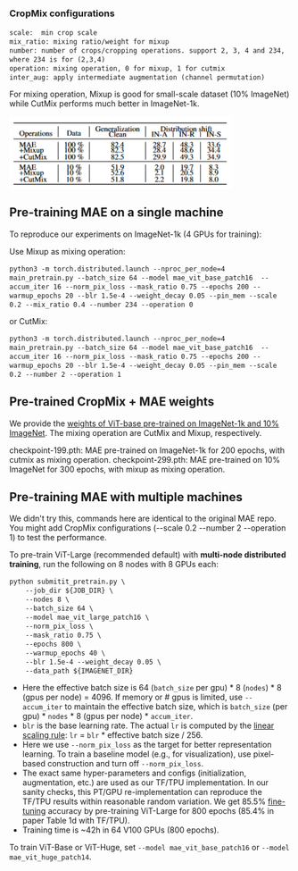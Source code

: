 ### CropMix configurations
```
scale:  min crop scale
mix_ratio: mixing ratio/weight for mixup
number: number of crops/cropping operations. support 2, 3, 4 and 234, where 234 is for (2,3,4)
operation: mixing operation, 0 for mixup, 1 for cutmix
inter_aug: apply intermediate augmentation (channel permutation)
```

For mixing operation, Mixup is good for small-scale dataset (10% ImageNet) while CutMix performs much better in ImageNet-1k. 

<img src='result.png' align="middle" width=400>

## Pre-training MAE on a single machine

To reproduce our experiments on ImageNet-1k (4 GPUs for training):

Use Mixup as mixing operation:
```
python3 -m torch.distributed.launch --nproc_per_node=4 main_pretrain.py --batch_size 64 --model mae_vit_base_patch16  --accum_iter 16 --norm_pix_loss --mask_ratio 0.75 --epochs 200 --warmup_epochs 20 --blr 1.5e-4 --weight_decay 0.05 --pin_mem --scale 0.2 --mix_ratio 0.4 --number 234 --operation 0
```
or CutMix:
```
python3 -m torch.distributed.launch --nproc_per_node=4 main_pretrain.py --batch_size 64 --model mae_vit_base_patch16  --accum_iter 16 --norm_pix_loss --mask_ratio 0.75 --epochs 200 --warmup_epochs 20 --blr 1.5e-4 --weight_decay 0.05 --pin_mem --scale 0.2 --number 2 --operation 1
```

## Pre-trained CropMix + MAE weights 

We provide the [weights of ViT-base pre-trained on ImageNet-1k and 10% ImageNet](https://drive.google.com/drive/folders/1t4U5I0aYYWmpWiEddOo9ae6a3-m6jOIQ?usp=sharing). The mixing operation are CutMix and Mixup, respectively.

checkpoint-199.pth: MAE pre-trained on ImageNet-1k for 200 epochs, with cutmix as mixing operation. 
checkpoint-299.pth: MAE pre-trained on 10% ImageNet for 300 epochs, with mixup as mixing operation. 


## Pre-training MAE with multiple machines
We didn't try this, commands here are identical to the original MAE repo. You might add CropMix configurations (--scale 0.2 --number 2 --operation 1) to test the performance. 

To pre-train ViT-Large (recommended default) with **multi-node distributed training**, run the following on 8 nodes with 8 GPUs each:
```
python submitit_pretrain.py \
    --job_dir ${JOB_DIR} \
    --nodes 8 \
    --batch_size 64 \
    --model mae_vit_large_patch16 \
    --norm_pix_loss \
    --mask_ratio 0.75 \
    --epochs 800 \
    --warmup_epochs 40 \
    --blr 1.5e-4 --weight_decay 0.05 \
    --data_path ${IMAGENET_DIR}
```
- Here the effective batch size is 64 (`batch_size` per gpu) * 8 (`nodes`) * 8 (gpus per node) = 4096. If memory or # gpus is limited, use `--accum_iter` to maintain the effective batch size, which is `batch_size` (per gpu) * `nodes` * 8 (gpus per node) * `accum_iter`.
- `blr` is the base learning rate. The actual `lr` is computed by the [linear scaling rule](https://arxiv.org/abs/1706.02677): `lr` = `blr` * effective batch size / 256.
- Here we use `--norm_pix_loss` as the target for better representation learning. To train a baseline model (e.g., for visualization), use pixel-based construction and turn off `--norm_pix_loss`.
- The exact same hyper-parameters and configs (initialization, augmentation, etc.) are used as our TF/TPU implementation. In our sanity checks, this PT/GPU re-implementation can reproduce the TF/TPU results within reasonable random variation. We get 85.5% [fine-tuning](FINETUNE.md) accuracy by pre-training ViT-Large for 800 epochs (85.4% in paper Table 1d with TF/TPU).
- Training time is ~42h in 64 V100 GPUs (800 epochs).

To train ViT-Base or ViT-Huge, set `--model mae_vit_base_patch16` or `--model mae_vit_huge_patch14`.
